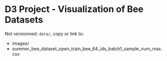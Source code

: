 # D3 Project - Visualization of Bee Datasets

Not versionned: `data/`, copy or link to:
- images/
- summer_bee_dataset_open_train_bee_64_ids_batch1_sample_num_max.csv
